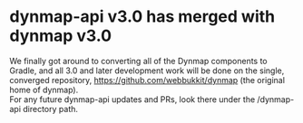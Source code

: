 # dynmap-api v3.0 has merged with dynmap v3.0

We finally got around to converting all of the Dynmap components to Gradle, and all 3.0 and later development work
will be done on the single, converged repository, https://github.com/webbukkit/dynmap (the original home of dynmap).  
For any future dynmap-api updates and PRs, look there under the /dynmap-api directory path.
